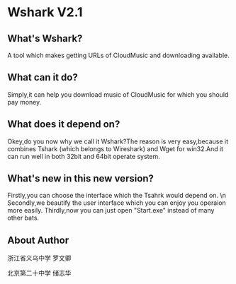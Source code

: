 # Wshark V2.1

## What's Wshark?
A tool which makes getting URLs of CloudMusic and downloading available.

## What can it do?
Simply,it can help you download music of CloudMusic for which you should pay money.

## What does it depend on?
Okey,do you now why we call it Wshark?The reason is very easy,because it combines Tshark (which belongs to Wireshark) and Wget for win32.And it can run well in both 32bit and 64bit operate  system.

## What's new in this new version?
Firstly,you can choose the interface which the Tsahrk would depend on. \n
Secondly,we beautify the user interface which you can enjoy you operaion more easily.
Thirdly,now you can just open "Start.exe" instead of many other bats.

## About Author
浙江省义乌中学 罗文卿

北京第二十中学 储志华
